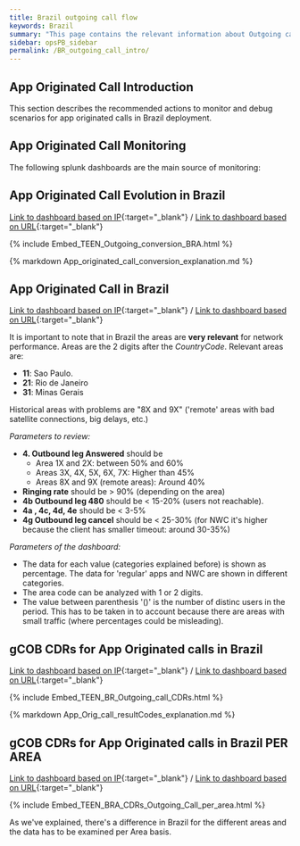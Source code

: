 ```yaml
---
title: Brazil outgoing call flow
keywords: Brazil
summary: "This page contains the relevant information about Outgoing call flow in Brazil"
sidebar: opsPB_sidebar
permalink: /BR_outgoing_call_intro/
---
```


## App Originated Call Introduction
  This section describes the recommended actions to monitor and debug scenarios for app originated calls in Brazil deployment.
## App Originated Call Monitoring
  The following splunk dashboards are the main source of monitoring:

## App Originated Call Evolution in Brazil

[Link to dashboard based on IP](https://10.253.1.11/en-US/app/tugo/report?sid=andresp__andresp__tugo__search3_1465487491.1181709.mia-spl-sch02&s=%2FservicesNS%2Fnobody%2Ftugo%2Fsaved%2Fsearches%2FTEEN_Outgoing_conversion_BRA){:target="_blank"} / [Link to dashboard based on URL](https://mia-splunk.tefcomms.com/en-US/app/tugo/report?sid=andresp__andresp__tugo__search3_1465487491.1181709.mia-spl-sch02&s=%2FservicesNS%2Fnobody%2Ftugo%2Fsaved%2Fsearches%2FTEEN_Outgoing_conversion_BRA){:target="_blank"}

{% include Embed_TEEN_Outgoing_conversion_BRA.html %}

{% markdown App_originated_call_conversion_explanation.md %}

## App Originated Call in Brazil

[Link to dashboard based on IP](https://10.253.1.11/en-US/app/tugo/br__outgoing_call_by_area?earliest=-1d%40d&latest=%40d&form.code_digits=\d){:target="_blank"} / [Link to dashboard based on URL](https://mia-splunk.tefcomms.com/en-US/app/tugo/br__outgoing_call_by_area?earliest=-1d%40d&latest=%40d&form.code_digits=\d){:target="_blank"}

 It is important to note that in Brazil the areas are **very relevant** for network performance. Areas are the 2 digits after the *CountryCode*. Relevant areas are:

* **11**: Sao Paulo.
* **21**: Rio de Janeiro
* **31**: Minas Gerais

Historical areas with problems are "8X and 9X" ('remote' areas with bad satellite connections, big delays, etc.)


*Parameters to review:*

* **4. Outbound leg Answered** should be
    * Area 1X and 2X:  between 50% and 60%
    * Areas 3X, 4X, 5X, 6X, 7X: Higher than 45%
    * Areas 8X and 9X (remote areas): Around 40%
* **Ringing rate** should be > 90% (depending on the area)
* **4b Outbound leg 480** should be < 15-20% (users not reachable).
* **4a , 4c, 4d, 4e** should be < 3-5%
* **4g Outbound leg cancel** should be < 25-30% (for NWC it's higher because the client has smaller timeout: around 30-35%)


*Parameters of the dashboard:*

* The data for each value (categories explained before) is shown as percentage. The data for 'regular' apps and NWC are shown in different categories.
* The area code can be analyzed with 1 or 2 digits.
* The value between parenthesis '()' is the number of distinc users in the period. This has to be taken in to account because there are areas with small traffic (where percentages could be misleading).

## gCOB CDRs for App Originated calls in Brazil

[Link to dashboard based on IP](https://10.253.1.11/en-US/app/tugo/report?sid=1465567692.1238236.mia-spl-sch02&s=%2FservicesNS%2Fnobody%2Ftugo%2Fsaved%2Fsearches%2FTEEN_BR_Outgoing_call_CDRs){:target="_blank"} / [Link to dashboard based on URL](https://mia-splunk.tefcomms.com/en-US/app/tugo/report?sid=1465567692.1238236.mia-spl-sch02&s=%2FservicesNS%2Fnobody%2Ftugo%2Fsaved%2Fsearches%2FTEEN_BR_Outgoing_call_CDRs){:target="_blank"}

{% include Embed_TEEN_BR_Outgoing_call_CDRs.html %}

{% markdown App_Orig_call_resultCodes_explanation.md %}


## gCOB CDRs for App Originated calls in Brazil PER AREA

[Link to dashboard based on IP](
https://10.253.1.11/en-US/app/tugo/report?sid=1465568521.1238823.mia-spl-sch02&s=%2FservicesNS%2Fnobody%2Ftugo%2Fsaved%2Fsearches%2FTEEN_BRA_CDRs_Outgoing_Call_per_area){:target="_blank"} / [Link to dashboard based on URL](https://mia-splunk.tefcomms.com/en-US/app/tugo/report?sid=1465568521.1238823.mia-spl-sch02&s=%2FservicesNS%2Fnobody%2Ftugo%2Fsaved%2Fsearches%2FTEEN_BRA_CDRs_Outgoing_Call_per_areaen-US/app/tugo/report?sid=1465567692.1238236.mia-spl-sch02&s=%2FservicesNS%2Fnobody%2Ftugo%2Fsaved%2Fsearches%2FTEEN_BR_Outgoing_call_CDRs){:target="_blank"}

{% include Embed_TEEN_BRA_CDRs_Outgoing_Call_per_area.html %}

As we've explained, there's a difference in Brazil for the different areas and the data has to be examined per Area basis.
